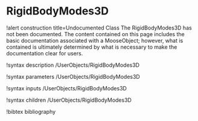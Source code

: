 <!-- MOOSE Documentation Stub: Remove this when content is added. -->

# RigidBodyModes3D

!alert construction title=Undocumented Class
The RigidBodyModes3D has not been documented. The content contained on this page
includes the basic documentation associated with a MooseObject; however, what is contained is
ultimately determined by what is necessary to make the documentation clear for users.

!syntax description /UserObjects/RigidBodyModes3D

!syntax parameters /UserObjects/RigidBodyModes3D

!syntax inputs /UserObjects/RigidBodyModes3D

!syntax children /UserObjects/RigidBodyModes3D

!bibtex bibliography
